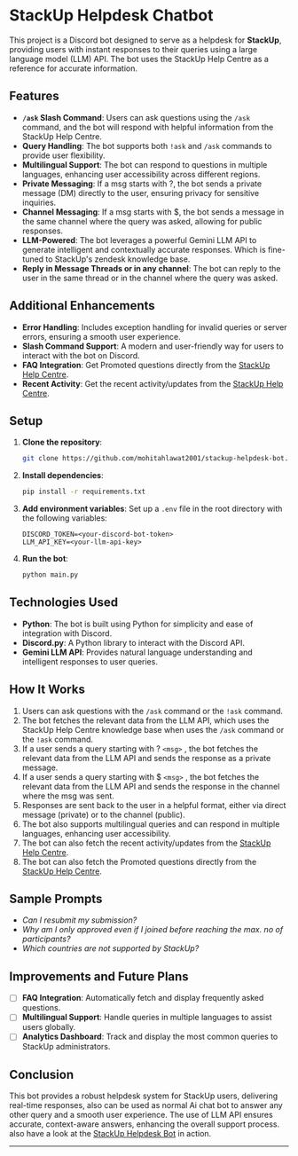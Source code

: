 
# StackUp Helpdesk Chatbot

This project is a Discord bot designed to serve as a helpdesk for **StackUp**, providing users with instant responses to their queries using a large language model (LLM) API. The bot uses the StackUp Help Centre as a reference for accurate information.

## Features

- **`/ask` Slash Command**: Users can ask questions using the `/ask` command, and the bot will respond with helpful information from the StackUp Help Centre.
- **Query Handling**: The bot supports both `!ask` and `/ask` commands to provide user flexibility.
- **Multilingual Support**: The bot can respond to questions in multiple languages, enhancing user accessibility across different regions.
- **Private Messaging**: If a msg starts with ?, the bot sends a private message (DM) directly to the user, ensuring privacy for sensitive inquiries.
- **Channel Messaging**: If a msg starts with $, the bot sends a message in the same channel where the query was asked, allowing for public responses.
- **LLM-Powered**: The bot leverages a powerful Gemini LLM API to generate intelligent and contextually accurate responses. Which is fine-tuned to StackUp's zendesk knowledge base.
- **Reply in Message Threads or in any channel**: The bot can reply to the user in the same thread or in the channel where the query was asked.
  
## Additional Enhancements

- **Error Handling**: Includes exception handling for invalid queries or server errors, ensuring a smooth user experience.
- **Slash Command Support**: A modern and user-friendly way for users to interact with the bot on Discord.
- **FAQ Integration**: Get Promoted questions directly from the [StackUp Help Centre](https://stackup.ai/help-center).
- **Recent Activity**: Get the recent activity/updates from the [StackUp Help Centre](https://stackup.ai/help-center).

## Setup

1. **Clone the repository**:
   ```bash
   git clone https://github.com/mohitahlawat2001/stackup-helpdesk-bot.git
   ```
2. **Install dependencies**:
   ```bash
   pip install -r requirements.txt
   ```
3. **Add environment variables**:
   Set up a `.env` file in the root directory with the following variables:
   ```
   DISCORD_TOKEN=<your-discord-bot-token>
   LLM_API_KEY=<your-llm-api-key>
   ```
4. **Run the bot**:
   ```bash
   python main.py
   ```

## Technologies Used

- **Python**: The bot is built using Python for simplicity and ease of integration with Discord.
- **Discord.py**: A Python library to interact with the Discord API.
- **Gemini LLM API**: Provides natural language understanding and intelligent responses to user queries.

## How It Works

1. Users can ask questions with the `/ask` command or the `!ask` command.
2. The bot fetches the relevant data from the LLM API, which uses the StackUp Help Centre knowledge base when uses the `/ask` command or the `!ask` command.
3. If a user sends a query starting with ? `<msg>` , the bot fetches the relevant data from the LLM API and sends the response as a private message.
4. If a user sends a query starting with $ `<msg>` , the bot fetches the relevant data from the LLM API and sends the response in the channel where the msg was sent.
5. Responses are sent back to the user in a helpful format, either via direct message (private) or to the channel (public).
6. The bot also supports multilingual queries and can respond in multiple languages, enhancing user accessibility.
7. The bot can also fetch the recent activity/updates from the [StackUp Help Centre](https://stackup.ai/help-center).
8. The bot can also fetch the Promoted questions directly from the [StackUp Help Centre](https://stackup.ai/help-center).

## Sample Prompts

- *Can I resubmit my submission?*
- *Why am I only approved even if I joined before reaching the max. no of participants?*
- *Which countries are not supported by StackUp?*

## Improvements and Future Plans

- [ ] **FAQ Integration**: Automatically fetch and display frequently asked questions.
- [ ]  **Multilingual Support**: Handle queries in multiple languages to assist users globally.
- [ ] **Analytics Dashboard**: Track and display the most common queries to StackUp administrators.

## Conclusion

This bot provides a robust helpdesk system for StackUp users, delivering real-time responses, also can be used as normal Ai chat bot to answer any other query  and a smooth user experience. The use of LLM API ensures accurate, context-aware answers, enhancing the overall support process. also have a look at the [StackUp Helpdesk Bot](https://discord.com/oauth2/authorize?client_id=1289622649542283275&permissions=277025590272&integration_type=0&scope=bot) in action.

---

